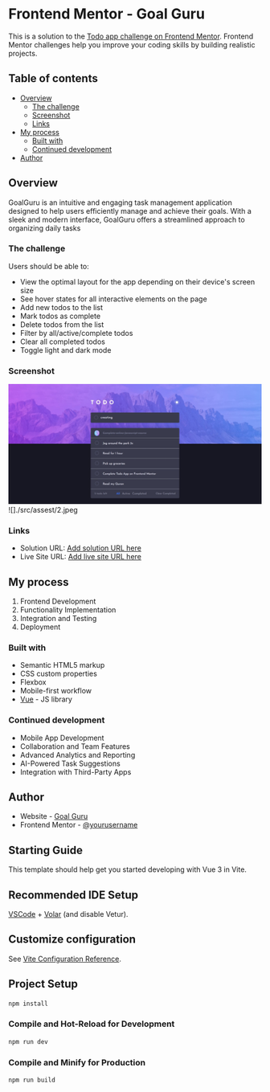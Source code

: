 # Frontend Mentor - Goal Guru

This is a solution to the [Todo app challenge on Frontend Mentor](https://www.frontendmentor.io/challenges/todo-app-Su1_KokOW). Frontend Mentor challenges help you improve your coding skills by building realistic projects. 

## Table of contents

- [Overview](#overview)
  - [The challenge](#the-challenge)
  - [Screenshot](#screenshot)
  - [Links](#links)
- [My process](#my-process)
  - [Built with](#built-with)
  - [Continued development](#Continued-development)
- [Author](#author)


## Overview

GoalGuru is an intuitive and engaging task management application designed to help users efficiently manage and achieve their goals. With a sleek and modern interface, GoalGuru offers a streamlined approach to organizing daily tasks

### The challenge

Users should be able to:

- View the optimal layout for the app depending on their device's screen size
- See hover states for all interactive elements on the page
- Add new todos to the list
- Mark todos as complete
- Delete todos from the list
- Filter by all/active/complete todos
- Clear all completed todos
- Toggle light and dark mode

### Screenshot

![](./src/assest/1.jpeg)
![]./src/assest/2.jpeg



### Links

- Solution URL: [Add solution URL here](https://github.com/Tomtiko04/Goal-Guru)
- Live Site URL: [Add live site URL here](https://goal-guru.vercel.app/)

## My process

1. Frontend Development
2. Functionality Implementation
3. Integration and Testing
4. Deployment

### Built with

- Semantic HTML5 markup
- CSS custom properties
- Flexbox
- Mobile-first workflow
- [Vue](https://vuejs.org/) - JS library


### Continued development

- Mobile App Development
- Collaboration and Team Features
- Advanced Analytics and Reporting
- AI-Powered Task Suggestions
- Integration with Third-Party Apps


## Author

- Website - [Goal Guru](https://goal-guru.vercel.app/)
- Frontend Mentor - [@yourusername](https://www.frontendmentor.io/profile/Tomtiko04)


## Starting Guide 

This template should help get you started developing with Vue 3 in Vite.

## Recommended IDE Setup

[VSCode](https://code.visualstudio.com/) + [Volar](https://marketplace.visualstudio.com/items?itemName=Vue.volar) (and disable Vetur).

## Customize configuration

See [Vite Configuration Reference](https://vitejs.dev/config/).

## Project Setup

```sh
npm install
```

### Compile and Hot-Reload for Development

```sh
npm run dev
```

### Compile and Minify for Production

```sh
npm run build
```
